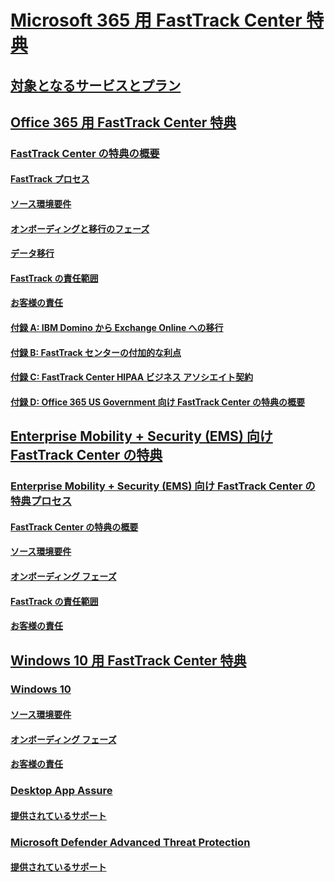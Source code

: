 # [Microsoft 365 用 FastTrack Center 特典](M365-fasttrack-benefit-overview.md)
## [対象となるサービスとプラン](M365-eligible-services-and-plans.md)
## [Office 365 用 FastTrack Center 特典](O365-fasttrack-benefit-for-office-365.md)
### [FastTrack Center の特典の概要](O365-fasttrack-benefit-overview.md)
#### [FastTrack プロセス](O365-fasttrack-process.md)
#### [ソース環境要件](O365-source-environment-expectations.md)
#### [オンボーディングと移行のフェーズ](O365-onboarding-and-migration.md)
#### [データ移行](O365-data-migration.md)
#### [FastTrack の責任範囲](O365-fasttrack-responsibilities.md)
#### [お客様の責任](O365-your-responsibilities.md)
#### [付録 A: IBM Domino から Exchange Online への移行](O365-from-ibm-domino-to-exchange-online.md)
#### [付録 B: FastTrack センターの付加的な利点](O365-fasttrack-additional-benefits.md)
#### [付録 C: FastTrack Center HIPAA ビジネス アソシエイト契約](O365-hipaa-business-associate-agreement.md)
#### [付録 D: Office 365 US Government 向け FastTrack Center の特典の概要](US-Gov-appendix-overview.md)
## [Enterprise Mobility + Security (EMS) 向け FastTrack Center の特典](EMS-fasttrack-benefit-for-EMS.md)
### [Enterprise Mobility + Security (EMS) 向け FastTrack Center の特典プロセス](EMS-fasttrack-process.md)
#### [FastTrack Center の特典の概要](EMS-fasttrack-benefit-overview.md)
#### [ソース環境要件](EMS-source-environment-expectations.md)
#### [オンボーディング フェーズ](EMS-onboarding-phases.md)
#### [FastTrack の責任範囲](EMS-fasttrack-responsibilities.md)
#### [お客様の責任](EMS-your-responsibilities.md)
## [Windows 10 用 FastTrack Center 特典](Win-10-fasttrack-benefit-for-windows-10.md)
### [Windows 10](Win-10-windows-10.md)
#### [ソース環境要件](Win-10-source-environment-expectations.md)
#### [オンボーディング フェーズ](Win-10-onboarding-phases.md)
#### [お客様の責任](Win-10-your-responsibilities.md)
### [Desktop App Assure](Win-10-desktop-app-assure.md)
#### [提供されているサポート](Win-10-daa-assistance-offered.md)
### [Microsoft Defender Advanced Threat Protection](Win-10-microsoft-defender-atp.md)
#### [提供されているサポート](Win-10-microsoft-defender-atp-assistance-offered.md)